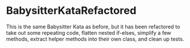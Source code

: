 # BabysitterKataRefactored
This is the same Babysitter Kata as before, but it has been refactored to take out some repeating code, 
flatten nested if-elses, simplify a few methods, extract helper methods into their own class,
and clean up tests.
